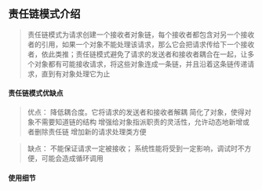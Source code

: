 ## 责任链模式介绍
> 责任链模式为请求创建一个接收者对象链，每个接收者都包含对另一个接收者的引用，如果一个对象不能处理该请求，那么它会把请求传给下一个接收者，依此类推；责任链模式避免了请求的发送者和接收者耦合在一起，让多个对象都有可能接收请求，将这些对象连成一条链，并且沿着这条链传递请求，直到有对象处理它为止

#### 责任链模式优缺点
> 优点：
降低耦合度。它将请求的发送者和接收者解耦 简化了对象，使得对象不需要知道链的结构 增强给对象指派职责的灵活性，允许动态地新增或者删除责任链 增加新的请求处理类方便

> 缺点：
不能保证请求一定被接收； 系统性能将受到一定影响，调试时不方便，可能会造成循环调用

#### 使用细节
